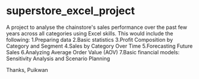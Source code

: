 # superstore_excel_project
A project to analyse the chainstore's sales performance over the past few years across all categories using Excel skills.
This would include the following:
1.Preparing data
2.Basic statistics
3.Profit Composition by Category and Segment
4.Sales by Category Over Time
5.Forecasting Future Sales
6.Analyzing Average Order Value (AOV)
7.Basic financial models: Sensitivity Analysis and Scenario Planning

Thanks,
Puikwan
